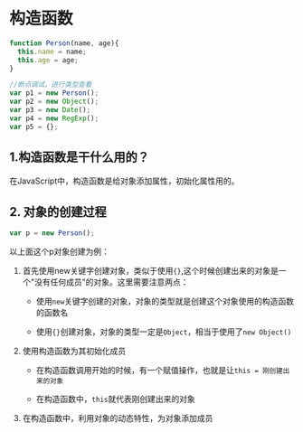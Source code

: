 # 构造函数

```javascript
function Person(name, age){
  this.name = name;
  this.age = age;
}
```

```javascript
//断点调试，进行类型查看
var p1 = new Person();
var p2 = new Object();
var p3 = new Date();
var p4 = new RegExp();
var p5 = {};
```

## 1.构造函数是干什么用的？

在JavaScript中，构造函数是给对象添加属性，初始化属性用的。

## 2. 对象的创建过程

```javascript
var p = new Person();
```

以上面这个p对象创建为例：

1. 首先使用new关键字创建对象，类似于使用`{}`,这个时候创建出来的对象是一个"没有任何成员"的对象。这里需要注意两点：

   * 使用`new`关键字创建的对象，对象的类型就是创建这个对象使用的构造函数的函数名

   * 使用`{}`创建对象，对象的类型一定是`Object`，相当于使用了`new Object()`

2. 使用构造函数为其初始化成员

   * 在构造函数调用开始的时候，有一个赋值操作，也就是让`this = 刚创建出来的对象`

   * 在构造函数中，`this`就代表刚创建出来的对象

3. 在构造函数中，利用对象的动态特性，为对象添加成员



